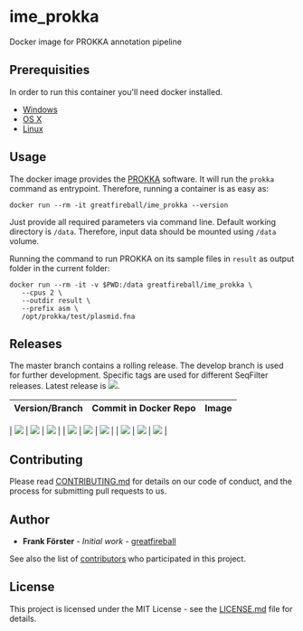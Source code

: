 # ime_prokka
Docker image for PROKKA annotation pipeline

## Prerequisities

In order to run this container you'll need docker installed.

* [Windows](https://docs.docker.com/windows/started)
* [OS X](https://docs.docker.com/mac/started/)
* [Linux](https://docs.docker.com/linux/started/)

## Usage

The docker image provides the
[PROKKA](https://github.com/tseemann/prokka) software. It will run the
`prokka` command as entrypoint.  Therefore, running a container is as
easy as:

```
docker run --rm -it greatfireball/ime_prokka --version
```

Just provide all required parameters via command line.
Default working directory is `/data`.
Therefore, input data should be mounted using `/data` volume.

Running the command to run PROKKA on its sample files in `result` as
output folder in the current folder:

```
docker run --rm -it -v $PWD:/data greatfireball/ime_prokka \
   --cpus 2 \
   --outdir result \
   --prefix asm \
   /opt/prokka/test/plasmid.fna
```

## Releases

The master branch contains a rolling release.  The develop branch is
used for further development.  Specific tags are used for different
SeqFilter releases. Latest release is
[![](https://images.microbadger.com/badges/version/greatfireball/ime_prokka:v1.13.4.svg)](https://microbadger.com/images/greatfireball/ime_prokka:v1.13.4
"Get your own version badge on microbadger.com").

| Version/Branch | Commit in Docker Repo | Image |
| -------------- | --------------------- | ----- |
|
  [![](https://images.microbadger.com/badges/version/greatfireball/ime_prokka:master.svg)](https://microbadger.com/images/greatfireball/ime_prokka:master
  "Get your own version badge on microbadger.com") |
  [![](https://images.microbadger.com/badges/commit/greatfireball/ime_prokka:master.svg)](https://microbadger.com/images/greatfireball/ime_prokka:master
  "Get your own commit badge on microbadger.com") |
  [![](https://images.microbadger.com/badges/image/greatfireball/ime_prokka:master.svg)](https://microbadger.com/images/greatfireball/ime_prokka:master
  "Get your own image badge on microbadger.com") |
|
  [![](https://images.microbadger.com/badges/version/greatfireball/ime_prokka:develop.svg)](https://microbadger.com/images/greatfireball/ime_prokka:develop
  "Get your own version badge on microbadger.com") |
  [![](https://images.microbadger.com/badges/commit/greatfireball/ime_prokka:develop.svg)](https://microbadger.com/images/greatfireball/ime_prokka:develop
  "Get your own commit badge on microbadger.com") |
  [![](https://images.microbadger.com/badges/image/greatfireball/ime_prokka:develop.svg)](https://microbadger.com/images/greatfireball/ime_prokka:develop
  "Get your own image badge on microbadger.com") |
|
  [![](https://images.microbadger.com/badges/version/greatfireball/ime_prokka:v1.13.4.svg)](https://microbadger.com/images/greatfireball/ime_prokka:v1.13.4
  "Get your own version badge on microbadger.com") |
  [![](https://images.microbadger.com/badges/commit/greatfireball/ime_prokka:v1.13.4.svg)](https://microbadger.com/images/greatfireball/ime_prokka:v1.13.4
  "Get your own commit badge on microbadger.com") |
  [![](https://images.microbadger.com/badges/image/greatfireball/ime_prokka:v1.13.4.svg)](https://microbadger.com/images/greatfireball/ime_prokka:v1.13.4
  "Get your own image badge on microbadger.com") |

## Contributing

Please read [CONTRIBUTING.md](CONTRIBUTING.md) for details on our code
of conduct, and the process for submitting pull requests to us.

## Author

- **Frank Förster** - *Initial work* - [greatfireball](https://github.com/greatfireball)

See also the list of
[contributors](https://github.com/greatfireball/ime_prokka/contributors)
who participated in this project.

## License

This project is licensed under the MIT License - see the
[LICENSE.md](LICENSE.md) file for details.
